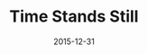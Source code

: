 ---
layout: productions
title: Time Stands Still
date: 2015-12-31
approx_date: year
Theatre: Theatre Jacksonville
venue: Harold K. Smith Playhouse
cast:
crew:
- Director: Michael Lipp
---